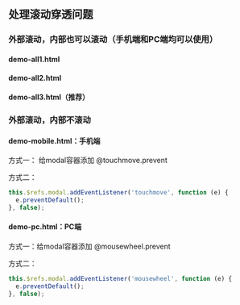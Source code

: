## 处理滚动穿透问题

### 外部滚动，内部也可以滚动（手机端和PC端均可以使用）

#### demo-all1.html

#### demo-all2.html

#### demo-all3.html（推荐）


### 外部滚动，内部不滚动

#### demo-mobile.html：手机端

方式一： 给modal容器添加 @touchmove.prevent

方式二：

```js
this.$refs.modal.addEventListener('touchmove', function (e) {
  e.preventDefault();
}, false);
```

#### demo-pc.html：PC端

方式一：给modal容器添加 @mousewheel.prevent

方式二：

```js
this.$refs.modal.addEventListener('mousewheel', function (e) {
  e.preventDefault();
}, false);
```
